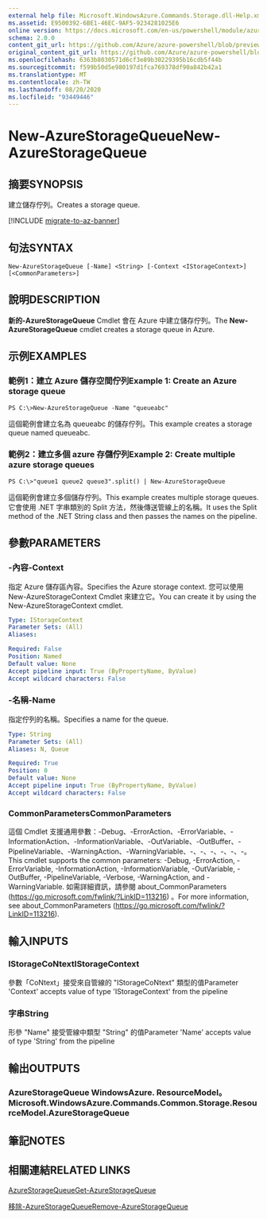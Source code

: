 ```yaml
---
external help file: Microsoft.WindowsAzure.Commands.Storage.dll-Help.xml
ms.assetid: E9500392-6BE1-46EC-9AF5-9234281025E6
online version: https://docs.microsoft.com/en-us/powershell/module/azure.storage/new-azurestoragequeue
schema: 2.0.0
content_git_url: https://github.com/Azure/azure-powershell/blob/preview/src/Storage/Commands.Storage/help/New-AzureStorageQueue.md
original_content_git_url: https://github.com/Azure/azure-powershell/blob/preview/src/Storage/Commands.Storage/help/New-AzureStorageQueue.md
ms.openlocfilehash: 6363b8030571d6cf3e89b30229395b16cdb5f44b
ms.sourcegitcommit: f599b50d5e980197d1fca769378df90a842b42a1
ms.translationtype: MT
ms.contentlocale: zh-TW
ms.lasthandoff: 08/20/2020
ms.locfileid: "93449446"
---
```

# <span data-ttu-id="6f5bc-101">New-AzureStorageQueue</span><span class="sxs-lookup"><span data-stu-id="6f5bc-101">New-AzureStorageQueue</span></span>

## <span data-ttu-id="6f5bc-102">摘要</span><span class="sxs-lookup"><span data-stu-id="6f5bc-102">SYNOPSIS</span></span>
<span data-ttu-id="6f5bc-103">建立儲存佇列。</span><span class="sxs-lookup"><span data-stu-id="6f5bc-103">Creates a storage queue.</span></span>

[!INCLUDE [migrate-to-az-banner](../../includes/migrate-to-az-banner.md)]

## <span data-ttu-id="6f5bc-104">句法</span><span class="sxs-lookup"><span data-stu-id="6f5bc-104">SYNTAX</span></span>

```
New-AzureStorageQueue [-Name] <String> [-Context <IStorageContext>] [<CommonParameters>]
```

## <span data-ttu-id="6f5bc-105">說明</span><span class="sxs-lookup"><span data-stu-id="6f5bc-105">DESCRIPTION</span></span>
<span data-ttu-id="6f5bc-106">**新的-AzureStorageQueue** Cmdlet 會在 Azure 中建立儲存佇列。</span><span class="sxs-lookup"><span data-stu-id="6f5bc-106">The **New-AzureStorageQueue** cmdlet creates a storage queue in Azure.</span></span>

## <span data-ttu-id="6f5bc-107">示例</span><span class="sxs-lookup"><span data-stu-id="6f5bc-107">EXAMPLES</span></span>

### <span data-ttu-id="6f5bc-108">範例1：建立 Azure 儲存空間佇列</span><span class="sxs-lookup"><span data-stu-id="6f5bc-108">Example 1: Create an Azure storage queue</span></span>
```
PS C:\>New-AzureStorageQueue -Name "queueabc"
```

<span data-ttu-id="6f5bc-109">這個範例會建立名為 queueabc 的儲存佇列。</span><span class="sxs-lookup"><span data-stu-id="6f5bc-109">This example creates a storage queue named queueabc.</span></span>

### <span data-ttu-id="6f5bc-110">範例2：建立多個 azure 存儲佇列</span><span class="sxs-lookup"><span data-stu-id="6f5bc-110">Example 2: Create multiple azure storage queues</span></span>
```
PS C:\>"queue1 queue2 queue3".split() | New-AzureStorageQueue
```

<span data-ttu-id="6f5bc-111">這個範例會建立多個儲存佇列。</span><span class="sxs-lookup"><span data-stu-id="6f5bc-111">This example creates multiple storage queues.</span></span>
<span data-ttu-id="6f5bc-112">它會使用 .NET 字串類別的 Split 方法，然後傳送管線上的名稱。</span><span class="sxs-lookup"><span data-stu-id="6f5bc-112">It uses the Split method of the .NET String class and then passes the names on the pipeline.</span></span>

## <span data-ttu-id="6f5bc-113">參數</span><span class="sxs-lookup"><span data-stu-id="6f5bc-113">PARAMETERS</span></span>

### <span data-ttu-id="6f5bc-114">-內容</span><span class="sxs-lookup"><span data-stu-id="6f5bc-114">-Context</span></span>
<span data-ttu-id="6f5bc-115">指定 Azure 儲存區內容。</span><span class="sxs-lookup"><span data-stu-id="6f5bc-115">Specifies the Azure storage context.</span></span>
<span data-ttu-id="6f5bc-116">您可以使用 New-AzureStorageContext Cmdlet 來建立它。</span><span class="sxs-lookup"><span data-stu-id="6f5bc-116">You can create it by using the New-AzureStorageContext cmdlet.</span></span>

```yaml
Type: IStorageContext
Parameter Sets: (All)
Aliases: 

Required: False
Position: Named
Default value: None
Accept pipeline input: True (ByPropertyName, ByValue)
Accept wildcard characters: False
```

### <span data-ttu-id="6f5bc-117">-名稱</span><span class="sxs-lookup"><span data-stu-id="6f5bc-117">-Name</span></span>
<span data-ttu-id="6f5bc-118">指定佇列的名稱。</span><span class="sxs-lookup"><span data-stu-id="6f5bc-118">Specifies a name for the queue.</span></span>

```yaml
Type: String
Parameter Sets: (All)
Aliases: N, Queue

Required: True
Position: 0
Default value: None
Accept pipeline input: True (ByPropertyName, ByValue)
Accept wildcard characters: False
```

### <span data-ttu-id="6f5bc-119">CommonParameters</span><span class="sxs-lookup"><span data-stu-id="6f5bc-119">CommonParameters</span></span>
<span data-ttu-id="6f5bc-120">這個 Cmdlet 支援通用參數：-Debug、-ErrorAction、-ErrorVariable、-InformationAction、-InformationVariable、-OutVariable、-OutBuffer、-PipelineVariable、-WarningAction、-WarningVariable、-、-、-、-、-、-。</span><span class="sxs-lookup"><span data-stu-id="6f5bc-120">This cmdlet supports the common parameters: -Debug, -ErrorAction, -ErrorVariable, -InformationAction, -InformationVariable, -OutVariable, -OutBuffer, -PipelineVariable, -Verbose, -WarningAction, and -WarningVariable.</span></span> <span data-ttu-id="6f5bc-121">如需詳細資訊，請參閱 about_CommonParameters (https://go.microsoft.com/fwlink/?LinkID=113216) 。</span><span class="sxs-lookup"><span data-stu-id="6f5bc-121">For more information, see about_CommonParameters (https://go.microsoft.com/fwlink/?LinkID=113216).</span></span>

## <span data-ttu-id="6f5bc-122">輸入</span><span class="sxs-lookup"><span data-stu-id="6f5bc-122">INPUTS</span></span>

### <span data-ttu-id="6f5bc-123">IStorageCoNtext</span><span class="sxs-lookup"><span data-stu-id="6f5bc-123">IStorageContext</span></span>

<span data-ttu-id="6f5bc-124">參數「CoNtext」接受來自管線的 "IStorageCoNtext" 類型的值</span><span class="sxs-lookup"><span data-stu-id="6f5bc-124">Parameter 'Context' accepts value of type 'IStorageContext' from the pipeline</span></span>

### <span data-ttu-id="6f5bc-125">字串</span><span class="sxs-lookup"><span data-stu-id="6f5bc-125">String</span></span>

<span data-ttu-id="6f5bc-126">形參 "Name" 接受管線中類型 "String" 的值</span><span class="sxs-lookup"><span data-stu-id="6f5bc-126">Parameter 'Name' accepts value of type 'String' from the pipeline</span></span>

## <span data-ttu-id="6f5bc-127">輸出</span><span class="sxs-lookup"><span data-stu-id="6f5bc-127">OUTPUTS</span></span>

### <span data-ttu-id="6f5bc-128">AzureStorageQueue WindowsAzure. ResourceModel。</span><span class="sxs-lookup"><span data-stu-id="6f5bc-128">Microsoft.WindowsAzure.Commands.Common.Storage.ResourceModel.AzureStorageQueue</span></span>

## <span data-ttu-id="6f5bc-129">筆記</span><span class="sxs-lookup"><span data-stu-id="6f5bc-129">NOTES</span></span>

## <span data-ttu-id="6f5bc-130">相關連結</span><span class="sxs-lookup"><span data-stu-id="6f5bc-130">RELATED LINKS</span></span>

[<span data-ttu-id="6f5bc-131">AzureStorageQueue</span><span class="sxs-lookup"><span data-stu-id="6f5bc-131">Get-AzureStorageQueue</span></span>](./Get-AzureStorageQueue.md)

[<span data-ttu-id="6f5bc-132">移除-AzureStorageQueue</span><span class="sxs-lookup"><span data-stu-id="6f5bc-132">Remove-AzureStorageQueue</span></span>](./Remove-AzureStorageQueue.md)


